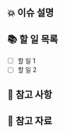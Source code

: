 <!--
Github Projects에 있는 Sprint Backlog에서 가져온다.
-->

## 💥 이슈 설명

## 📚 할 일 목록
- [ ] 할 일 1
- [ ] 할 일 2

## 👀 참고 사항

## 📑 참고 자료


